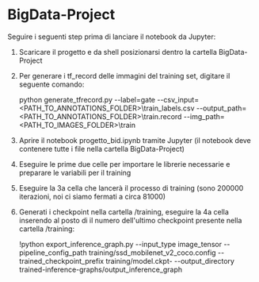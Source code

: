 # BigData-Project

Seguire i seguenti step prima di lanciare il notebook da Jupyter:

1. Scaricare il progetto e da shell posizionarsi dentro la cartella BigData-Project
2. Per generare i tf_record delle immagini del training set, digitare il seguente comando:
   
   python generate_tfrecord.py --label=gate --csv_input=<PATH_TO_ANNOTATIONS_FOLDER>\train_labels.csv --output_path=<PATH_TO_ANNOTATIONS_FOLDER>\train.record --img_path=<PATH_TO_IMAGES_FOLDER>\train

3. Aprire il notebook progetto_bid.ipynb tramite Jupyter (il notebook deve contenere tutte i file nella cartella BigData-Project)
4. Eseguire le prime due celle per importare le librerie necessarie e preparare le variabili per il training
5. Eseguire la 3a cella che lancerà il processo di training (sono 200000 iterazioni, noi ci siamo fermati a circa 81000)
6. Generati i checkpoint nella cartella /training, eseguire la 4a cella inserendo al posto di <checkpoint-number> il numero dell'ultimo checkpoint presente nella cartella /training:

   !python export_inference_graph.py --input_type image_tensor --pipeline_config_path training/ssd_mobilenet_v2_coco.config --                 trained_checkpoint_prefix training/model.ckpt-<checkpoint-number> --output_directory trained-inference-graphs/output_inference_graph
